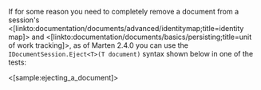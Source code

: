 <!--title:Ejecting Documents from a Session-->

If for some reason you need to completely remove a document from a session's <[linkto:documentation/documents/advanced/identitymap;title=identity map]> and <[linkto:documentation/documents/basics/persisting;title=unit of work tracking]>, as of Marten 2.4.0 you can use the 
`IDocumentSession.Eject<T>(T document)` syntax shown below in one of the tests:


<[sample:ejecting_a_document]>